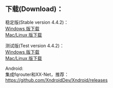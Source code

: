 
## 下载(Download)：
稳定版(Stable version 4.4.2)：  
[Windows 版下载](https://github.com/XX-net/XX-Net/releases/download/4.4.2/XX-Net-windows-4.4.2.7z)   
[Mac/Linux 版下载](https://github.com/XX-net/XX-Net/archive/4.4.2.zip)  


测试版(Test version 4.4.2)：  
[Windows 版下载](https://github.com/XX-net/XX-Net/releases/download/4.4.2/XX-Net-windows-4.4.2.7z)   
[Mac/Linux 版下载](https://github.com/XX-net/XX-Net/archive/4.4.2.zip)  


Android:  
集成fqrouter和XX-Net，推荐：  
https://github.com/XndroidDev/Xndroid/releases

